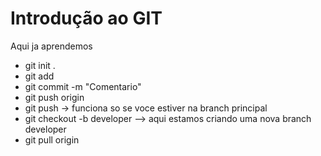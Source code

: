 # Introdução ao GIT

Aqui ja aprendemos
*   git init .
*   git add <file>
*   git commit -m "Comentario"
*   git push origin <branch que voce esta>
*   git push -> funciona so se voce estiver na branch principal
*   git checkout -b developer --> aqui estamos criando uma nova branch developer
*   git pull origin <branch que voce esta>